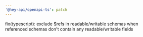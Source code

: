 ```yaml
---
'@hey-api/openapi-ts': patch
---
```


fix(typescript): exclude $refs in readable/writable schemas when referenced schemas don't contain any readable/writable fields
